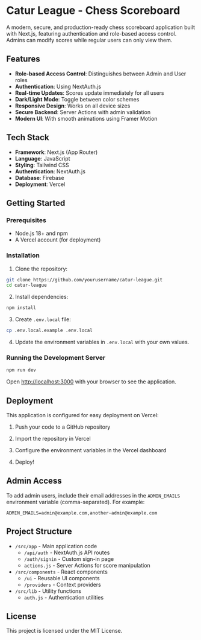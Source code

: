 # Catur League - Chess Scoreboard

A modern, secure, and production-ready chess scoreboard application built with Next.js, featuring authentication and role-based access control. Admins can modify scores while regular users can only view them.

## Features

- **Role-based Access Control**: Distinguishes between Admin and User roles
- **Authentication**: Using NextAuth.js
- **Real-time Updates**: Scores update immediately for all users
- **Dark/Light Mode**: Toggle between color schemes
- **Responsive Design**: Works on all device sizes
- **Secure Backend**: Server Actions with admin validation
- **Modern UI**: With smooth animations using Framer Motion

## Tech Stack

- **Framework**: Next.js (App Router)
- **Language**: JavaScript
- **Styling**: Tailwind CSS
- **Authentication**: NextAuth.js
- **Database**: Firebase
- **Deployment**: Vercel

## Getting Started

### Prerequisites

- Node.js 18+ and npm
- A Vercel account (for deployment)

### Installation

1. Clone the repository:
```bash
git clone https://github.com/yourusername/catur-league.git
cd catur-league
```

2. Install dependencies:
```bash
npm install
```

3. Create `.env.local` file:
```bash
cp .env.local.example .env.local
```

4. Update the environment variables in `.env.local` with your own values.


### Running the Development Server

```bash
npm run dev
```

Open [http://localhost:3000](http://localhost:3000) with your browser to see the application.

## Deployment

This application is configured for easy deployment on Vercel:

1. Push your code to a GitHub repository

2. Import the repository in Vercel

3. Configure the environment variables in the Vercel dashboard

4. Deploy!

## Admin Access

To add admin users, include their email addresses in the `ADMIN_EMAILS` environment variable (comma-separated). For example:
```
ADMIN_EMAILS=admin@example.com,another-admin@example.com
```

## Project Structure

- `/src/app` - Main application code
  - `/api/auth` - NextAuth.js API routes
  - `/auth/signin` - Custom sign-in page
  - `actions.js` - Server Actions for score manipulation
- `/src/components` - React components
  - `/ui` - Reusable UI components
  - `/providers` - Context providers
- `/src/lib` - Utility functions
  - `auth.js` - Authentication utilities
  

## License

This project is licensed under the MIT License.
